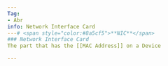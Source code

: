 ```yaml
---
Tag:
- Abr 
info: Network Interface Card
---# <span style="color:#8a5cf5">**NIC**</span>
### Network Interface Card
The part that has the [[MAC Address]] on a Device

---
```



